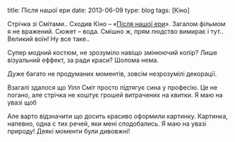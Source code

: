 title: Після нашої ери
date: 2013-06-09
type: blog
tags: [Кіно]

Стрічка зі Смітами.. Сходив Кіно – «[Після нашої ери](http://www.kinopoisk.ru/film/577285/)». Загалом фільмом я не вражений. Сюжет – вода. Смішно ж, прям людство вимирає і тут.. Великий воїн! Ну все таке..

Супер модний костюм, не зрозуміло навіщо змінюючий колір? Лише візуальний еффект, за ради краси? Шолома нема.

Дуже багато не продуманих моментів, зовсім незрозумілі декорації.

Взагалі здалося що Уілл Сміт просто підтягує сина у професію. Це не погано, але стрічка не коштує грошей витрачених на квитки. Я маю на увазі щоб 

Але варто відзначити що досить красиво оформили картинку. Картинка, напевно, одна с тих речей, яки мені сподобались.	 Я маю на увазі природу! Деякі моменти були дивовжні!